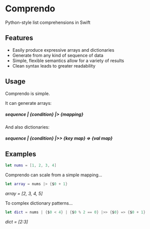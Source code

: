 # Comprendo
Python-style list comprehensions in Swift


## Features
* Easily produce expressive arrays and dictionaries
* Generate from any kind of sequence of data
* Simple, flexible semantics allow for a variety of results
* Clean syntax leads to greater readability


## Usage
Comprendo is simple.

It can generate arrays:
##### sequence | {condition} |> {mapping}

And also dictionaries:
##### sequence | {condition} |>> {key map} => {val map}


## Examples
```swift
let nums = [1, 2, 3, 4]
```

Comprendo can scale from a simple mapping...

```swift
let array = nums |> {$0 + 1}
```

_array = [2, 3, 4, 5]_ 

To complex dictionary patterns...

```swift
let dict = nums | {$0 < 4} | {$0 % 2 == 0} |>> {$0} => {$0 + 1}
```

_dict = [2:3]_
